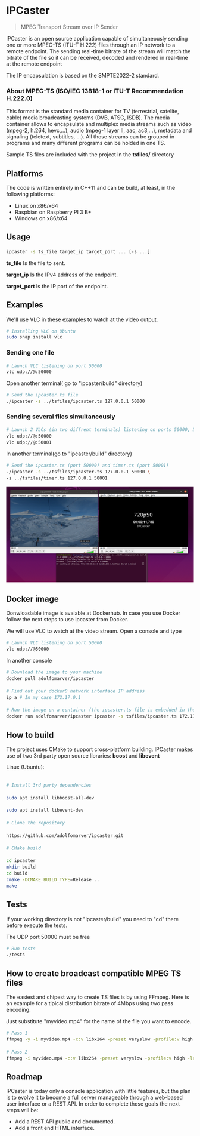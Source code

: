 # IPCaster
> MPEG Transport Stream over IP Sender

IPCaster is an open source application capable of simultaneously sending one or more MPEG-TS (ITU-T H.222) files through an IP network to a remote endpoint. The sending real-time bitrate of the stream will match the bitrate of the file so it can be received, decoded and rendered in real-time at the remote endpoint

The IP encapsulation is based on the SMPTE2022-2 standard.

### About MPEG-TS (ISO/IEC 13818-1 or ITU-T Recommendation H.222.0)

This format is the standard media container for TV (terrestrial, satelite, cable) media broadcasting systems (DVB, ATSC, ISDB). The media container allows to encapsulate and multiplex media streams such as video (mpeg-2, h.264, hevc,...), audio (mpeg-1 layer II, aac, ac3,...), metadata and signaling (teletext, subtitles, ...). All those streams can be grouped in programs and many different programs can be holded in one TS.

Sample TS files are included with the project in the **tsfiles/** directory

## Platforms

The code is written entirely in C++11 and can be build, at least, in the following platforms:

* Linux on x86/x64
* Raspbian on Raspberry PI 3 B+
* Windows on x86/x64

## Usage

```sh
ipcaster -s ts_file target_ip target_port ... [-s ...]
```


**ts_file** Is the file to sent.

**target_ip** Is the IPv4 address of the endpoint.

**target_port** Is the IP port of the endpoint.

 ## Examples

We'll use VLC in these examples to watch at the video output.

```sh
# Installing VLC on Ubuntu
sudo snap install vlc
```

### Sending one file
```sh
# Launch VLC listening on port 50000
vlc udp://@:50000
```

Open another terminal( go to "ipcaster/build" directory) 

```sh
# Send the ipcaster.ts file
./ipcaster -s ../tsfiles/ipcaster.ts 127.0.0.1 50000
```

### Sending several files simultaneously
```sh
# Launch 2 VLCs (in two diffrent terminals) listening on ports 50000, 50001
vlc udp://@:50000
vlc udp://@:50001
```

In another terminal(go to "ipcaster/build" directory) 

```sh
# Send the ipcaster.ts (port 50000) and timer.ts (port 50001)
./ipcaster -s ../tsfiles/ipcaster.ts 127.0.0.1 50000 \
-s ../tsfiles/timer.ts 127.0.0.1 50001
```

![IPCasting 2 streams](images/ipcasterrun.png "IPCasting 2 streams")

## Docker image

Donwloadable image is avaiable at Dockerhub. In case you use Docker follow the next steps to use ipcaster from Docker.

We will use VLC to watch at the video stream.
Open a console and type
```sh
# Launch VLC listening on port 50000
vlc udp://@50000
```

In another console 
```sh
# Download the image to your machine
docker pull adolfomarver/ipcaster

# Find out your docker0 network interface IP address
ip a # In my case 172.17.0.1

# Run the image on a container (the ipcaster.ts file is embedded in the image)
docker run adolfomarver/ipcaster ipcaster -s tsfiles/ipcaster.ts 172.17.0.1 50000
```
## How to build

The project uses CMake to support cross-platform building. IPCaster makes use of two 3rd party open source libraries: **boost** and **libevent**

Linux (Ubuntu):

```sh

# Install 3rd party dependencies

sudo apt install libboost-all-dev

sudo apt install libevent-dev

# Clone the repository

https://github.com/adolfomarver/ipcaster.git

# CMake build

cd ipcaster
mkdir build
cd build
cmake -DCMAKE_BUILD_TYPE=Release ..
make

```

## Tests
If your working directory is not "ipcaster/build" you need to "cd" there before execute the tests.

The UDP port 50000 must be free

```sh
# Run tests
./tests
```
## How to create broadcast compatible MPEG TS files

The easiest and chipest way to create TS files is by using FFmpeg. Here is an example for a tipical distribution bitrate of 4Mbps using two pass encoding.

Just substitute "myvideo.mp4" for the name of the file you want to encode.

```sh
# Pass 1
ffmpeg -y -i myvideo.mp4 -c:v libx264 -preset veryslow -profile:v high -level 4.0 -vf format=yuv420p -bsf:v h264_mp4toannexb -b:v 3.5M -maxrate 3.5M -bufsize 3.5M -pass 1 -f mpegts /dev/null

# Pass 2
ffmpeg -i myvideo.mp4 -c:v libx264 -preset veryslow -profile:v high -level 4.0 -vf format=yuv420p -bsf:v h264_mp4toannexb -b:v 3.5M -maxrate 3.5M -bufsize 3.5M -pass 2 -c:a aac -b:a 128k -muxrate 4000000 myvideo.ts
```

## Roadmap

IPCaster is today only a console application with little features, but the plan is to evolve it to become a full server manageable through a web-based user interface or a REST API. In order to complete those goals the next steps will be:

* Add a REST API public and documented.
* Add a front end HTML interface.
